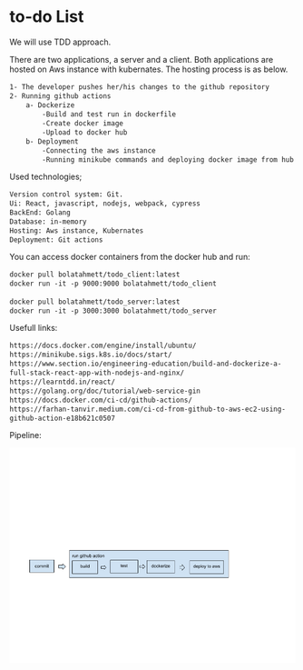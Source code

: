 # to-do List

We will use TDD approach.

There are two applications, a server and a client. Both applications are hosted on Aws instance with kubernates. The hosting process is as below.

    1- The developer pushes her/his changes to the github repository
    2- Running github actions
        a- Dockerize
            -Build and test run in dockerfile
            -Create docker image
            -Upload to docker hub
        b- Deployment
            -Connecting the aws instance
            -Running minikube commands and deploying docker image from hub

Used technologies;

    Version control system: Git.
    Ui: React, javascript, nodejs, webpack, cypress 
    BackEnd: Golang
    Database: in-memory
    Hosting: Aws instance, Kubernates
    Deployment: Git actions

You can access docker containers from the docker hub and run:

    docker pull bolatahmett/todo_client:latest
    docker run -it -p 9000:9000 bolatahmett/todo_client 

    docker pull bolatahmett/todo_server:latest
    docker run -it -p 3000:3000 bolatahmett/todo_server 

Usefull links:

    https://docs.docker.com/engine/install/ubuntu/
    https://minikube.sigs.k8s.io/docs/start/
    https://www.section.io/engineering-education/build-and-dockerize-a-full-stack-react-app-with-nodejs-and-nginx/
    https://learntdd.in/react/
    https://golang.org/doc/tutorial/web-service-gin
    https://docs.docker.com/ci-cd/github-actions/
    https://farhan-tanvir.medium.com/ci-cd-from-github-to-aws-ec2-using-github-action-e18b621c0507

Pipeline:

![Pipeline](./pipeline.png)
